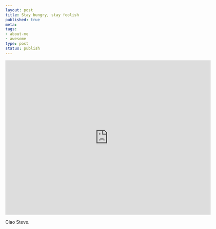 ```yaml
--- 
layout: post
title: Stay hungry, stay foolish
published: true
meta: 
tags: 
- about-me
- awesome
type: post
status: publish
---
```

<iframe width="640" height="480" src="http://www.youtube-nocookie.com/embed/oObxNDYyZPs" frameborder="0"></iframe>

Ciao Steve.

